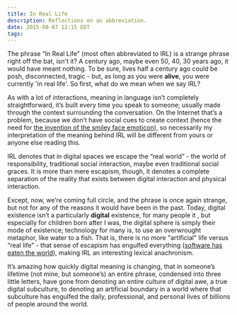 ```yaml
---
title: In Real Life
description: Reflections on an abbreviation.
date: 2015-08-07 12:15 EDT
tags:
---
```

The phrase “In Real Life” (most often abbreviated to IRL) is a strange
phrase right off the bat, isn't it? A century ago, maybe even 50, 40, 30
years ago, it would have meant nothing. To be sure, lives half a century ago
could be posh, disconnected, tragic - but, as long as you
were **alive**, you were currently 'in real life'. So first, what do we mean
when we say IRL?

As with a lot of interactions, meaning in language isn’t completely
straightforward, it’s built every time you speak to someone; usually made through
the context surrounding the conversation. On the Internet that’s a
problem, because we don’t have social cues to create context (hence
the need for [the invention of the smiley face emoticon](http://narrative.ly/stories/the-father-of-the-emoticon-chases-his-great-white-whale/)), so
necessarily my interpretation of the meaning behind IRL will be
different from yours or anyone else reading this.

IRL denotes that in digital spaces we escape the “real world” - the
world of responsibility, traditional social interaction, maybe even
traditional social graces. It is more than mere escapism, though, it denotes a
complete separation of the reality that exists between digital
interaction and physical interaction.

Except, now, we’re coming full circle, and the phrase is once again
strange, but not for any of the reasons it would have been in the past.
Today, digital existence isn’t a particularly **digital** existence, for many people it
, but especially for children born after I was, the digital sphere is simply
their mode of existence; technology for many is, to use an overwrought metaphor, like
water to a fish. That is, there is no more "artificial"
life versus “real life” - that sense of escapism has engulfed
everything ([software has eaten the world](http://www.wsj.com/articles/SB10001424053111903480904576512250915629460)),
making IRL an interesting lexical anachronism.

It’s amazing how quickly digital meaning is changing, that in someone’s
lifetime (not mine, but someone’s) an entire phrase, condensed into three little
letters, have gone from denoting an entire culture of digital awe, a true
digital subculture, to denoting an artificial boundary in a world where
that subculture has engulfed the daily, professional, and personal lives
of billions of people around the world.

